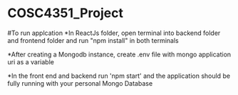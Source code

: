 # COSC4351_Project
#To run applcation
*In ReactJs folder, open terminal into backend folder and frontend folder and run "npm install" in both terminals

*After creating a Mongodb instance, create .env file with mongo application uri as a variable

*In the front end and backend run 'npm start' and the application should be fully running with your personal Mongo Database
